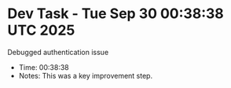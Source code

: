 # Dev Task - Tue Sep 30 00:38:38 UTC 2025
Debugged authentication issue
- Time: 00:38:38
- Notes: This was a key improvement step.
